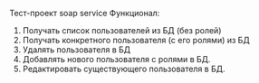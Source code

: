 Тест-проект soap service
Функционал:
1. Получать список пользователей из БД (без ролей)
2. Получать конкретного пользователя (с его ролями) из БД
3. Удалять пользователя в БД
4. Добавлять нового пользователя с ролями в БД. 
5. Редактировать существующего пользователя в БД.
